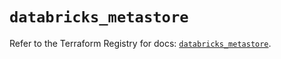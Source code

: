 # `databricks_metastore`

Refer to the Terraform Registry for docs: [`databricks_metastore`](https://registry.terraform.io/providers/databricks/databricks/1.84.0/docs/resources/metastore).
